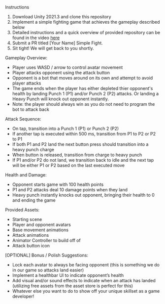 Instructions
1. Download Unity 2021.3 and clone this repository
3. Implement a simple fighting game that achieves the gameplay described below
4. Detailed instructions and a quick overview of provided repository can be found in the video [here](https://drive.google.com/file/d/1P1-U5Nxe4aGmFnl10HNCQeGL-iMivAWg/view?usp=sharing)
5. Submit a PR titled [Your Name] Simple Fight.
6. Sit tight! We will get back to you shortly.

Gameplay Overview:
- Player uses WASD / arrow to control avatar movement
- Player attacks opponent using the attack button
- Opponent is a bot that moves around on its own and attempt to avoid player attacks
- The game ends when the player has either depleted thier opponent's health by landing Punch 1 (P1) and/or Punch 2 (P2) attacks. Or landing a Heavy Punch will knock out opponent instantly.
- Note: the player should always win as you do not need to program the bot to attack back 

Attack Sequence:
- On tap, transition into a Punch 1 (P1) or Punch 2 (P2)
- If another tap is executed within 500 ms, transition from P1 to P2 or P2 to P1
- If both P1 and P2 land the next button press should transition into a heavy punch charge
- When button is released, transition from charge to heavy punch
- If P1 and/or P2 do not land, we transition back to idle and the next tap will be either P1 or P2 based on the last executed move

Health and Damage:
- Opponent starts game with 100 health points
- P1 and P2 attacks deal 10 damage points when they land
- Heavy punch instantly knocks out opponent, bringing their health to 0 and ending the game

Provided Assets:
- Starting scene
- Player and opponent avatars
- Base movement animations
- Attack animations
- Animator Controller to build off of
- Attack button icon

[OPTIONAL] Bonus / Polish Suggestions:
- Lock each avatar to always be facing opponent (this is something we do in our game so attacks land easier)
- Implement a healthbar UI to indicate opponent’s health
- Add visual and/or sound effects to indicate when an attack has landed (utilizing free assets from the asset store is perfect for this)
- Whatever else you want to do to show off your unique skillset as a game developer!



  

